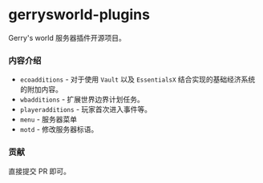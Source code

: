 # gerrysworld-plugins

Gerry's world 服务器插件开源项目。

### 内容介绍

- `ecoadditions` - 对于使用 `Vault` 以及 `EssentialsX` 结合实现的基础经济系统的附加内容。
- `wbadditions` - 扩展世界边界计划任务。
- `playeradditions` - 玩家首次进入事件等。
- `menu` - 服务器菜单
- `motd` - 修改服务器标语。

### 贡献

直接提交 PR 即可。
